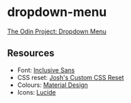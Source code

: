 # dropdown-menu

[The Odin Project: Dropdown Menu](https://www.theodinproject.com/lessons/node-path-javascript-dynamic-user-interface-interactions)

## Resources

- Font: [Inclusive Sans](https://fonts.google.com/specimen/Inclusive+Sans)
- CSS reset: [Josh's Custom CSS Reset](https://www.joshwcomeau.com/css/custom-css-reset/)
- Colours: [Material Design](https://m2.material.io/design/color/the-color-system.html)
- Icons: [Lucide](https://lucide.dev/)
